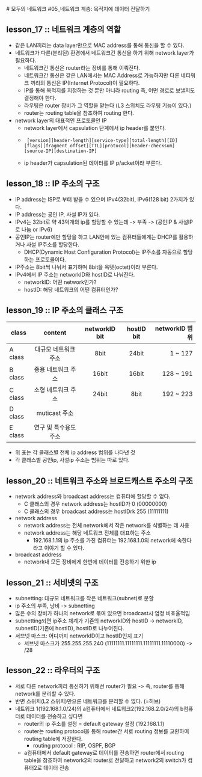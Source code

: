 \# 모두의 네트워크 #05_네트워크 계층: 목적지에 데이터 전달하기

## lesson_17 :: 네트워크 계층의 역할
- 같은 LAN끼리는 data layer만으로 MAC address를 통해 통신을 할 수 있다.
- 네트워크가 다른(분리된) 환경에서 네트워크간 통신을 하기 위해 network layer가 필요하다.
  - 네트워크간 통신은 router라는 장비를 통해 이뤄진다.
  - 네트워크간 통신은 같은 LAN에서는 MAC Address로 가능하지만 다른 네티워크 끼리의 통신은 IP(Internet Protocol)이 필요하다.
  - IP를 통해 목적지를 지정하는 것 뿐만 아니라 routing 즉, 어떤 경로로 보낼지도 결정해야 한다.
  - 라우팅은 router 장비가 그 역할을 맡는다 (L3 스위치도 라우팅 기능이 있다.)
  - router는 routing table을 참조하여 routing 한다.
- network layer의 대표적인 프로토콜인 IP
  - network layer에서 capsulation 단계에서 ip header를 붙인다.
  - ```  
     [version]]header-length][service-type][total-length][ID][flags][fragment offset][TTL][protocol][header-checksum][source-IP][destination-IP]
    ```
  - ip header가 capsulation된 데이터를 IP p/acket이라 부른다.

## lesson_18 :: IP 주소의 구조
- IP address는 ISP로 부터 받을 수 있으며 IPv4(32bit), IPv6(128 bit) 2가지가 있다.
- IP address는 공인 IP, 사설 IP가 있다.
- IPv4는 32bit로 약 43억개의 ip를 할당할 수 있는데 -> 부족 -> (공인IP & 사설IP로 나눔 or IPv6)
- 공인IP는 router에만 할당을 하고 LAN안에 있는 컴퓨터들에게는 DHCP를 활용하거나 사설 IP주소를 할당한다.
  - DHCP(Dynamic Host Configuration Protocol)는 IP주소를 자동으로 할당하는 프로토콜이다.
- IP주소는 8bit씩 나눠서 표기하며 8bit을 옥텟(octet)이라 부른다.
- IPv4에서 IP 주소는 networkID와 hostID로 나눠진다.
  - networkID: 어떤 network인가?
  - hostID: 해당 네트워크의 어떤 컴퓨터인가?

## lesson_19 :: IP 주소의 클래스 구조
|class | content | networkID bit | hostID bit | networkID 범위 |
|------|:------------------:|:---:|:---------:|--------------:|
|A class | 대규모 네트워크 주소 | 8bit | 24bit | 1 ~ 127 |
|B class | 중용 네트워크 주소 | 16bit | 16bit | 128 ~ 191 |
|C class | 소형 네트워크 주소 | 24bit | 8bit | 192 ~ 223 |
|D class | muticast 주소 |
|E class | 연구 및 특수용도 주소 |

- 위 표는 각 클래스별 전체 ip address 범위를 나타낸 것
- 각 클래스별 공인ip, 사설ip 주소는 범위는 따로 있다.

## lesson_20 :: 네트워크 주소와 브로드캐스트 주소의 구조
- network address와 broadcast address는 컴퓨터에 할당할 수 없다.
  - C 클래스의 경우 network address는 hostID가 0 (00000000)
  - C 클래스의 경우 broadcast address는 hostIDrk 255 (11111111)
- network address
  - network address는 전체 network에서 작은 network를 식별하는 데 사용
  - network address는 해당 네트워크 전체를 대표하는 주소
    - 192.168.1.1의 ip 주소를 가진 컴퓨터는 192.168.1.0의 network에 속한다라고 이야기 할 수 있다.
- broadcast address
  - network내 모든 장비에게 한번에 데이터를 전송하기 위한 ip

## lesson_21 :: 서비넷의 구조
- subnetting: 대규모 네트워크를 작은 네트워크(subnet)로 분할
- ip 주소의 부족, 낭비 -> subnetting
- 많은 수의 장비가 하나의 network로 묶여 있으면 broadcast시 엄청 비효율적임
- subnetting되면 ip주소 체계가 기존의 networkID와 hostID -> networkID, subnetID(기존에 hostID), hostID로 나누어진다.
- 서브넷 마스크: 어디까지 networkID이고 hostID인지 표기 
  - 서브넷 마스크가 255.255.255.240 (11111111.11111111.11111111.11110000) -> /28

## lesson_22 :: 라우터의 구조
- 서로 다른 network끼리 통신하기 위해선 router가 필요 -> 즉, router를 통해 network를 분리할 수 있다.
- 반면 스위치(L2 스위치)만으론 네트워크를 분리할 수 없다. (=허브)
- 네트워크 1(192.168.1.0/24)의 a컴퓨터에서 네트워크2(192.168.2.0/24)의 b컴퓨터로 데이터를 전송하고 싶다면
  - router의 ip 주소를 설정 = default gateway 설정 (192.168.1.1)
  - router는 routing protocol을 통해 router간 서로 routing 정보를 교환하여 routing table에 저장한다.
    - routing protocol : RIP, OSPF, BGP
  - a컴퓨터에서 default gateway로 데이터를 전송하면 router에서 routing table을 참조하여 network2의 router로 전달하고 network2의 switch가 컴퓨터2로 데이터 전송